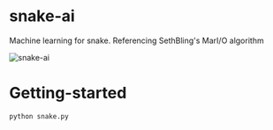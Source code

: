 # snake-ai

Machine learning for snake. Referencing SethBling's MarI/O algorithm

![snake-ai](http://i.imgur.com/x1IFeTs.png)

# Getting-started

    python snake.py



